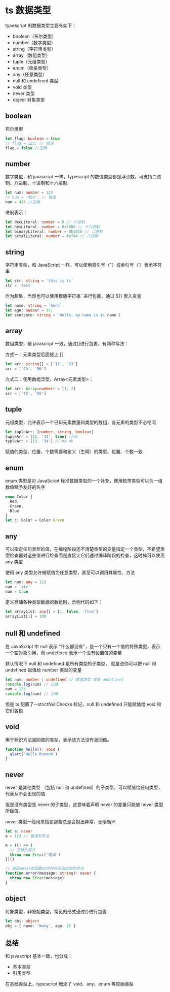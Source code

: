 # ts 数据类型 [](#ts数据类型)

typescript 的数据类型主要有如下：

- boolean（布尔类型）
- number（数字类型）
- string（字符串类型）
- array（数组类型）
- tuple（元组类型）
- enum（枚举类型）
- any（任意类型）
- null 和 undefined 类型
- void 类型
- never 类型
- object 对象类型

## boolean [](#boolean)

布尔类型

```ts
let flag: boolean = true
// flag = 123; // 错误
flag = false //正确
```

## number [](#number)

数字类型，和 javascript 一样，typescript 的数值类型都是浮点数，可支持二进制、八进制、十进制和十六进制

```ts
let num: number = 123
// num = '456'; // 错误
num = 456 //正确
```

进制表示：

```ts
let decLiteral: number = 6 // 十进制
let hexLiteral: number = 0xf00d // 十六进制
let binaryLiteral: number = 0b1010 // 二进制
let octalLiteral: number = 0o744 // 八进制
```

## string [](#string)

字符串类型，和 JavaScript 一样，可以使用双引号（"）或单引号（'）表示字符串

```ts
let str: string = 'this is ts'
str = 'test'
```

作为超集，当然也可以使用模版字符串``进行包裹，通过 ${} 嵌入变量

```ts
let name: string = `Gene`;
let age: number = 37;
let sentence: string = `Hello, my name is ${ name }
```

## array [](#array)

数组类型，跟 javascript 一致，通过[]进行包裹，有两种写法：

方式一：元素类型后面接上 []

```ts
let arr: string[] = ['12', '23']
arr = ['45', '56']
```

方式二：使用数组泛型，Array<元素类型>：

```ts
let arr: Array<number> = [1, 2]
arr = ['45', '56']
```

## tuple [](#tuple)

元祖类型，允许表示一个已知元素数量和类型的数组，各元素的类型不必相同

```ts
let tupleArr: [number, string, boolean]
tupleArr = [12, '34', true] //ok
typleArr = [12, '34'] // no ok
```

赋值的类型、位置、个数需要和定义（生明）的类型、位置、个数一致

## enum [](#enum)

enum 类型是对 JavaScript 标准数据类型的一个补充，使用枚举类型可以为一组数值赋予友好的名字

```ts
enum Color {
  Red,
  Green,
  Blue
}
let c: Color = Color.Green
```

## any [](#any)

可以指定任何类型的值，在编程阶段还不清楚类型的变量指定一个类型，不希望类型检查器对这些值进行检查而是直接让它们通过编译阶段的检查，这时候可以使用 any 类型

使用 any 类型允许被赋值为任意类型，甚至可以调用其属性、方法

```ts
let num: any = 123
num = 'str'
num = true
```

定义存储各种类型数据的数组时，示例代码如下：

```ts
let arrayList: any[] = [1, false, 'fine']
arrayList[1] = 100
```

## null 和 undefined [](#null和undefined)

在 JavaScript 中 null 表示 "什么都没有"，是一个只有一个值的特殊类型，表示一个空对象引用，而 undefined 表示一个没有设置值的变量

默认情况下 null 和 undefined 是所有类型的子类型， 就是说你可以把 null 和 undefined 赋值给 number 类型的变量

```ts
let num: number | undefined // 数值类型 或者 undefined
console.log(num) // 正确
num = 123
console.log(num) // 正确
```

但是 ts 配置了--strictNullChecks 标记，null 和 undefined 只能赋值给 void 和它们各自

## void [](#void)

用于标识方法返回值的类型，表示该方法没有返回值。

```ts
function hello(): void {
  alert('Hello Runoob')
}
```

## never [](#never)

never 是其他类型 （包括 null 和 undefined）的子类型，可以赋值给任何类型，代表从不会出现的值

但是没有类型是 never 的子类型，这意味着声明 never 的变量只能被 never 类型所赋值。

never 类型一般用来指定那些总是会抛出异常、无限循环

```ts
let a: never
a = 123 // 错误的写法

a = (() => {
  // 正确的写法
  throw new Error('错误')
})()

// 返回never的函数必须存在无法达到的终点
function error(message: string): never {
  throw new Error(message)
}
```

## object [](#object)

对象类型，非原始类型，常见的形式通过{}进行包裹

```ts
let obj: object
obj = { name: 'Wang', age: 25 }
```

## 总结 [](#总结)

和 javascript 基本一致，也分成：

- 基本类型
- 引用类型

在基础类型上，typescript 增添了 void、any、enum 等原始类型
